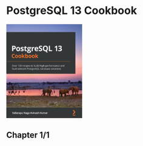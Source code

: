 # PostgreSQL 13 Cookbook
<img alt="9781838648138" src="../../../covers/9781838648138.jpg" width="200"/>

## Chapter 1/1

